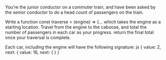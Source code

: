 You're the junior conductor on a commuter train, and have been asked by the senior conductor to do a head count of passengers on the train.

Write a function const traverse = (engine) => {... which takes the engine as a starting location. Travel from the engine to the caboose, and total the number of passengers in each car as your progress. return the final total once your traversal is complete.

Each car, including the engine will have the following signature: js { <engine> value: 2, next: { <next car> value: 16, next: { <next car> } }